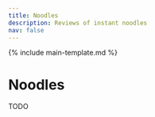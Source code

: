 ```yaml
---
title: Noodles
description: Reviews of instant noodles
nav: false
---
```


{% include main-template.md %}

# Noodles

TODO
